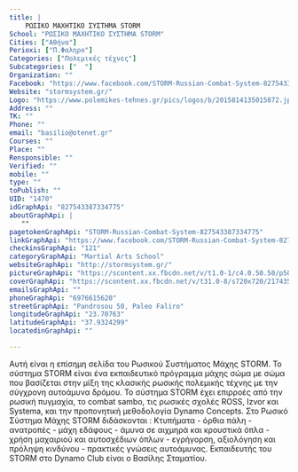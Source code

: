 ```yaml
---
title: |
    ΡΩΣΙΚΟ ΜΑΧΗΤΙΚΟ ΣΥΣΤΗΜΑ STORM
School: "ΡΩΣΙΚΟ ΜΑΧΗΤΙΚΟ ΣΥΣΤΗΜΑ STORM"
Cities: ["Αθήνα"]
Perioxi: ["Π.Φαληρο"]
Categories: ["Πολεμικές τέχνες"]
Subcategories: ["  "]
Organization: ""
Facebook: "https://www.facebook.com/STORM-Russian-Combat-System-827543387334775/"
Website: "stormsystem.gr/"
Logo: "https://www.polemikes-tehnes.gr/pics/logos/b/2015814135015872.jpg"
Address: ""
TK: ""
Phone: ""
email: "basilio@otenet.gr"
Courses: ""
Place: ""
Rensponsible: ""
Verified: ""
mobile: ""
type: ""
toPublish: ""
UID: "1470"
idGraphApi: "827543387334775"
aboutGraphApi: | 
   ""
pagetokenGraphApi: "STORM-Russian-Combat-System-827543387334775"
linkGraphApi: "https://www.facebook.com/STORM-Russian-Combat-System-827543387334775/"
checkinsGraphApi: "121"
categoryGraphApi: "Martial Arts School"
websiteGraphApi: "http://stormsystem.gr/"
pictureGraphApi: "https://scontent.xx.fbcdn.net/v/t1.0-1/c4.0.50.50/p50x50/11260527_827543880668059_5667948707691018954_n.jpg?oh=4e460da8409fcdf3fa1bce212d3df2bb&amp;oe=5B03B3BA"
coverGraphApi: "https://scontent.xx.fbcdn.net/v/t31.0-8/s720x720/21743512_1470528829702891_6798879033463365499_o.jpg?oh=3f211475ceea048cf1e6d636f54791c7&amp;oe=5B08683F"
emailsGraphApi: ""
phoneGraphApi: "6976615620"
streetGraphApi: "Pandrosou 50, Paleo Faliro"
longitudeGraphApi: "23.70763"
latitudeGraphApi: "37.9324299"
locatedinGraphApi: ""

---
```


Αυτή είναι η επίσημη σελίδα του Ρωσικού Συστήματος Μάχης STORM. To σύστημα STORM είναι ένα εκπαιδευτικό πρόγραμμα μάχης σώμα με σώμα που βασίζεται στην μίξη της κλασικής ρωσικής πολεμικής τέχνης με την σύγχρονη αυτοάμυνα δρόμου. Το σύστημα STORM έχει επιρροές από την ρωσική πυγμαχία, το combat sambo, τις ρωσικές σχολές ROSS, Izvor και Systema, και την προπονητική μεθοδολογία Dynamo Concepts. Στο Ρωσικό Σύστημα Μάχης STORM διδάσκονται : Κτυπήματα - όρθια πάλη - ανατροπές - μάχη εδάφους - άμυνα σε αιχμηρά και κρουστικά όπλα - χρήση μαχαιριού και αυτοσχέδιων όπλων - εγρήγορση, αξιολόγηση και πρόληψη κινδύνου - πρακτικές γνώσεις αυτοάμυνας. Εκπαιδευτής του STORM στο Dynamo Club είναι ο Βασίλης Σταματίου. 

